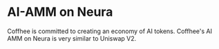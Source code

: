 # AI-AMM on Neura


Coffhee is committed to creating an economy of AI tokens. Coffhee's AI AMM on Neura is very similar to Uniswap V2. 
